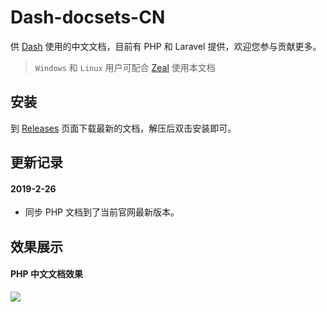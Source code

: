 # Dash-docsets-CN

供 [Dash](https://kapeli.com/dash) 使用的中文文档，目前有 PHP 和 Laravel 提供，欢迎您参与贡献更多。

>`Windows` 和 `Linux` 用户可配合 [Zeal](http://zealdocs.org/) 使用本文档

## 安装

到 [Releases](https://github.com/NauxLiu/Dash-docsets-CN/releases) 页面下载最新的文档，解压后双击安装即可。

## 更新记录

#### 2019-2-26
  * 同步 PHP 文档到了当前官网最新版本。

## 效果展示

#### PHP 中文文档效果
![](screenshot/php.png)